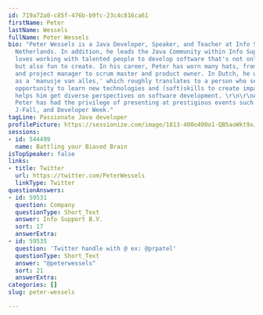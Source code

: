 ```yaml
---
id: 719a72a0-c85f-476b-b9fc-23c4c816ca61
firstName: Peter
lastName: Wessels
fullName: Peter Wessels
bio: "Peter Wessels is a Java Developer, Speaker, and Teacher at Info Support in the
  Netherlands. In addition, he leads the Java Community within Info Support. \r\n\r\nHe
  loves working with talented people to develop software that's not only effective
  but also fun to create. In his career, Peter has worn many hats, from lead engineer
  and project manager to scrum master and product owner. In Dutch, he would be described
  as a 'manusje van alles,' which roughly translates to a person who seizes every
  opportunity to learn new technologies and (soft)skills to create impact. This attitude
  helps him get diverse perspectives on software development. \r\n\r\nAs a speaker,
  Peter has had the privilege of presenting at prestigious events such as Devoxx UK,
  J-Fall, and Developer Week."
tagLine: Passionate Java developer
profilePicture: https://sessionize.com/image/1813-400o400o1-QB5aoWkt9xJ25UADeLwkmK.jpg
sessions:
- id: 544499
  name: Battling your Biased Brain
isTopSpeaker: false
links:
- title: Twitter
  url: https://twitter.com/PeterWessels
  linkType: Twitter
questionAnswers:
- id: 59531
  question: Company
  questionType: Short_Text
  answer: Info Support B.V.
  sort: 17
  answerExtra: 
- id: 59535
  question: 'Twitter handle with @ ex: @prpatel'
  questionType: Short_Text
  answer: "@peterwessels"
  sort: 21
  answerExtra: 
categories: []
slug: peter-wessels

---
```

